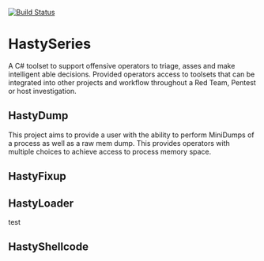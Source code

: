 [![Build Status](https://travis-ci.com/obscuritylabs/HastySeries.svg?token=WijX13S3UsZRzVurRNNm&branch=master)](https://travis-ci.com/obscuritylabs/HastySeries)

# HastySeries
A C# toolset to support offensive operators to triage, asses and make intelligent able decisions. Provided operators access to toolsets that can be integrated into other projects and workflow throughout a Red Team, Pentest or host investigation.

## HastyDump
This project aims to provide a user with the ability to perform MiniDumps of a process as well as a raw mem dump. This provides operators with multiple choices to achieve access to process memory space.
 
## HastyFixup

## HastyLoader
test
## HastyShellcode
